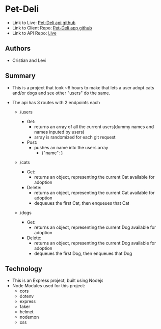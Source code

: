 # Pet-Deli
+ Link to Live: [Pet-Deli api github](https://github.com/thinkful-ei-cheetah/cristian-levi-petful-server)
+ Link to Client Repo: [Pet-Deli app github](https://github.com/thinkful-ei-cheetah/cristian-levi-petful-client)
+ Link to API Repo: [Live](https://pet-deli.levipaulk.now.sh/adopt)

## Authors 
+ Cristian and Levi

## Summary

+ This is a project that took ~6 hours to make that lets a user adopt cats and/or dogs and see other "users" do the same.

+ The api has 3 routes with 2 endpoints each
  + /users
    + Get:
      + returns an array of all the current users(dummy names and names inputed by users)
      + array is randomized for each git request
    + Post:
      + pushes an name into the users array
        + {"name": <USERNAME HERE>}

  + /cats
    + Get:
      + returns an object, representing the current Cat available for adoption
    + Delete:
      + returns an object, representing the current Cat available for adoption
      + dequeues the first Cat, then enqueues that Cat
      
  + /dogs
    + Get:
      + returns an object, representing the current Dog available for adoption
    + Delete:
      + returns an object, representing the current Dog available for adoption
      + dequeues the first Dog, then enqueues that Dog

## Technology
+ This is an Express project, built using Nodejs
+ Node Modules used for this project:
  + cors
  + dotenv
  + express
  + faker
  + helmet
  + nodemon
  + xss